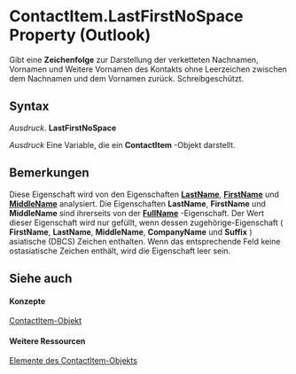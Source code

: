 
# ContactItem.LastFirstNoSpace Property (Outlook)

Gibt eine  **Zeichenfolge** zur Darstellung der verketteten Nachnamen, Vornamen und Weitere Vornamen des Kontakts ohne Leerzeichen zwischen dem Nachnamen und dem Vornamen zurück. Schreibgeschützt.


## Syntax

 _Ausdruck_. **LastFirstNoSpace**

 _Ausdruck_ Eine Variable, die ein **ContactItem** -Objekt darstellt.


## Bemerkungen

Diese Eigenschaft wird von den Eigenschaften  **[LastName](430682f6-a230-887b-404b-a71989121fa2.md)**, **[FirstName](403b5e5a-037b-cf21-efc2-2bd2a80c3789.md)** und **[MiddleName](07e0c9b1-1093-2f8a-3b89-ba8570b2bdf5.md)** analysiert. Die Eigenschaften **LastName**, **FirstName** und **MiddleName** sind ihrerseits von der **[FullName](3036dc57-31fb-45ad-f51e-49336206581d.md)** -Eigenschaft. Der Wert dieser Eigenschaft wird nur gefüllt, wenn dessen zugehörige-Eigenschaft ( **FirstName**, **LastName**, **MiddleName**, **CompanyName** und **Suffix** ) asiatische (DBCS) Zeichen enthalten. Wenn das entsprechende Feld keine ostasiatische Zeichen enthält, wird die Eigenschaft leer sein.


## Siehe auch


#### Konzepte


[ContactItem-Objekt](8e32093c-a678-f1fd-3f35-c2d8994d166f.md)
#### Weitere Ressourcen


[Elemente des ContactItem-Objekts](http://msdn.microsoft.com/library/a8b13369-4c87-02aa-e62a-1f3067e559fa%28Office.15%29.aspx)